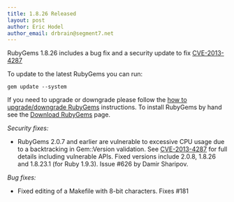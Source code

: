 ```yaml
---
title: 1.8.26 Released
layout: post
author: Eric Hodel
author_email: drbrain@segment7.net
---
```


RubyGems 1.8.26 includes a bug fix and a security update to fix
[CVE-2013-4287][CVE-2013-4287]

To update to the latest RubyGems you can run:

    gem update --system

If you need to upgrade or downgrade please follow the [how to upgrade/downgrade
RubyGems][upgrading] instructions.  To install RubyGems by hand see the
[Download RubyGems][download] page.

_Security fixes:_

* RubyGems 2.0.7 and earlier are vulnerable to excessive CPU usage due to a backtracking in Gem::Version validation.  See [CVE-2013-4287][CVE-2013-4287] for full details including vulnerable APIs.  Fixed versions include 2.0.8, 1.8.26 and 1.8.23.1 (for Ruby 1.9.3).  Issue #626 by Damir Sharipov.

_Bug fixes:_

* Fixed editing of a Makefile with 8-bit characters.  Fixes #181

[download]: https://rubygems.org/pages/download
[upgrading]: http://rubygems.rubyforge.org/rubygems-update/UPGRADING_rdoc.html
[CVE-2013-4287]: /2013/09/09/CVE-2013-4287.html

